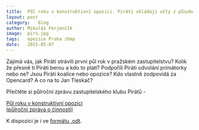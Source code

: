 ```yaml
---
title:	Půl roku v konstruktivní opozici. Piráti skládají učty z působení v zastupitelstvu
layout:	post
category:	blog
author:	Mikuláš Ferjenčík
image:	pirs.jpg
tags:	opozice Praha zhmp
date:	2015-05-07
---
```


Zajímá vás, jak Piráti strávili první půl rok v pražském zastupitelstvu? Kolik že přesně ti Piráti berou a kdo to platí? Podpořili Piráti odvolání primátorky nebo ne? Jsou Piráti koalice nebo opozice? Kdo vlastně zodpovídá za Opencard? A co na to Jan Tleskač?

Přečtěte si půlroční zprávu zastupitelského klubu Pirátů - 

<a href="https://a.pirati.cz/praha/pdf/pulrocni-zprava-piratu-v-zhmp.pdf" class="button success">Půl roku v konstruktivní opozici<br/>(půlroční zpráva o činnosti)</a>

K dispozici je i ve [formátu .odt](https://a.pirati.cz/praha/odt/pulrocni-zprava-piratu-v-zhmp.odt).

